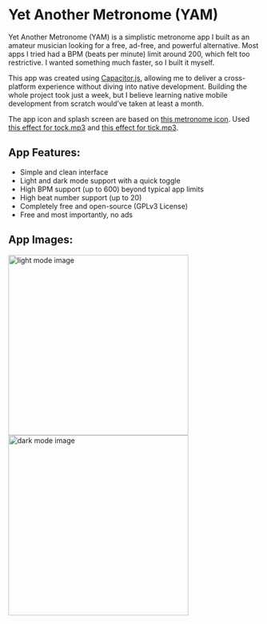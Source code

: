 # Yet Another Metronome (YAM)

Yet Another Metronome (YAM) is a simplistic metronome app I built as an amateur musician looking for a free, ad-free, and powerful alternative. 
Most apps I tried had a BPM (beats per minute) limit around 200, which felt too restrictive. I wanted something much faster, so I built it myself.

This app was created using [Capacitor.js](https://capacitorjs.com/), allowing me to deliver a cross-platform experience without diving into 
native development. Building the whole project took just a week, but I believe learning native mobile development from scratch would’ve taken at least a month.

The app icon and splash screen are based on [this metronome icon](https://www.svgrepo.com/svg/517774/metronome).
Used [this effect for tock.mp3](https://freesound.org/people/gherat/sounds/139653) and [this effect for tick.mp3](https://freesound.org/people/Entershift/sounds/704134/).

## App Features:
- Simple and clean interface
- Light and dark mode support with a quick toggle
- High BPM support (up to 600) beyond typical app limits
- High beat number support (up to 20)
- Completely free and open-source (GPLv3 License)
- Free and most importantly, no ads

## App Images:
<img width="360" alt="light mode image" src="https://github.com/user-attachments/assets/e4d735c4-d683-49cb-95c7-fe6075edab5e" />
<img width="360" alt="dark mode image" src="https://github.com/user-attachments/assets/be52617d-9f91-467f-b330-5bbe045ccd5b" />
